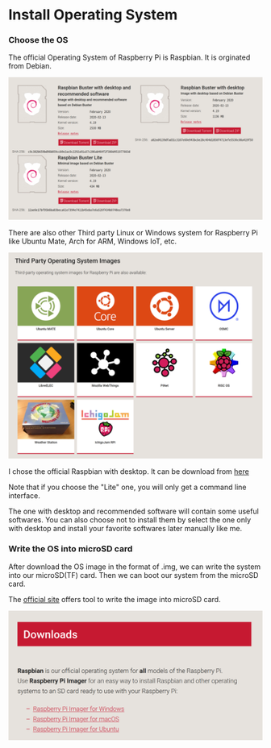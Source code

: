 # Install Operating System

### Choose the OS

The official Operating System of Raspberry Pi is Raspbian. It is orginated from Debian.

![offical-OS-download](official-OS-download.png)

There are also other Third party Linux or Windows system for Raspberry Pi like Ubuntu Mate, Arch for ARM, Windows IoT, etc.

![third-party-OS](third-party-OS.png)

I chose the official Raspbian with desktop. It can be download from [here](https://www.raspberrypi.org/downloads/raspbian/)

Note that if you choose the "Lite" one, you will only get a command line interface.

The one with desktop and recommended software will contain some useful softwares. You can also choose not to install them by select the one only with desktop and install your favorite softwares later manually like me.

### Write the OS into microSD card

After download the OS image in the format of .img, we can write the system into our microSD(TF) card. Then we can boot our system from the microSD card.

The [official site](https://www.raspberrypi.org/downloads/) offers tool to write the image into microSD card.

![image-writing-tool](imager.png)